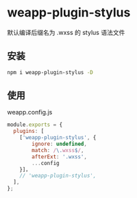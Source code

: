 # weapp-plugin-stylus

默认编译后缀名为 .wxss 的 stylus 语法文件

## 安装

```bash
npm i weapp-plugin-stylus -D
```

## 使用

weapp.config.js

```js
module.exports = {
  plugins: [
    ['weapp-plugin-stylus', {
        ignore: undefined,
        match: /\.wxss$/,
        afterExt: '.wxss',
        ...config
    }]，
    // 'weapp-plugin-stylus',
  ],
};
```